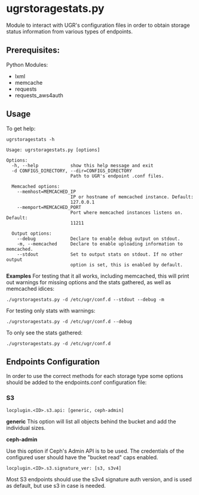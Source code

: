 # ugrstoragestats.py

Module to interact with UGR's configuration files in order to obtain
storage status information from various types of endpoints.

## Prerequisites:
Python Modules:
- lxml
- memcache
- requests
- requests_aws4auth

## Usage
To get help:
```
ugrstoragestats -h

Usage: ugrstoragestats.py [options]

Options:
  -h, --help            show this help message and exit
  -d CONFIGS_DIRECTORY, --dir=CONFIGS_DIRECTORY
                        Path to UGR's endpoint .conf files.

  Memcached options:
    --memhost=MEMCACHED_IP
                        IP or hostname of memcached instance. Default:
                        127.0.0.1
    --memport=MEMCACHED_PORT
                        Port where memcached instances listens on. Default:
                        11211

  Output options:
    --debug             Declare to enable debug output on stdout.
    -m, --memcached     Declare to enable uploading information to memcached.
    --stdout            Set to output stats on stdout. If no other output
                        option is set, this is enabled by default.
```

**Examples**
For testing that it all works, including memcached, this will print out warnings
for missing options and the stats gathered, as well as memcached idices:
```
./ugrstoragestats.py -d /etc/ugr/conf.d --stdout --debug -m
```

For testing only stats with warnings:
```
./ugrstoragestats.py -d /etc/ugr/conf.d --debug
```

To only see the stats gathered:
```
./ugrstoragestats.py -d /etc/ugr/conf.d
```


## Endpoints Configuration

In order to use the correct methods for each storage type some options should
be added to the endpoints.conf configuration file:

### S3
```
locplugin.<ID>.s3.api: [generic, ceph-admin]
```

**generic**
This option will list all objects behind the bucket and add the individual
sizes.

**ceph-admin**

Use this option if Ceph's Admin API is to be used. The credentials of the
configured user should have the "bucket read" caps enabled.

```
locplugin.<ID>.s3.signature_ver: [s3, s3v4]
```
Most S3 endpoints should use the s3v4 signature auth version, and is used as
default, but use s3 in case is needed.
